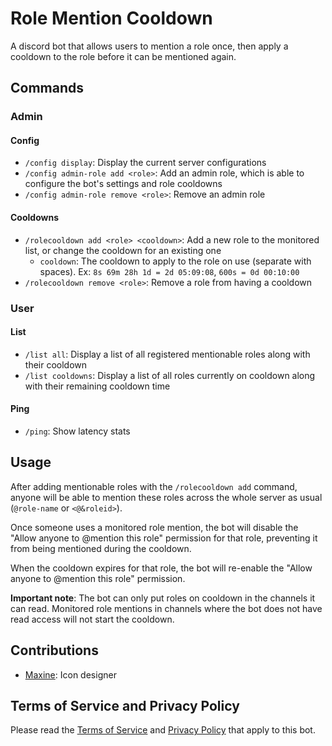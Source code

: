 # Role Mention Cooldown
A discord bot that allows users to mention a role once, then apply a cooldown to the role before it can be mentioned again.

## Commands
### Admin
#### Config
- `/config display`: Display the current server configurations
- `/config admin-role add <role>`: Add an admin role, which is able to configure the bot's settings and role cooldowns
- `/config admin-role remove <role>`: Remove an admin role

#### Cooldowns
- `/rolecooldown add <role> <cooldown>`: Add a new role to the monitored list, or change the cooldown for an existing one
  - `cooldown`: The cooldown to apply to the role on use (separate with spaces). Ex: `8s 69m 28h 1d = 2d 05:09:08`, `600s = 0d 00:10:00`
- `/rolecooldown remove <role>`: Remove a role from having a cooldown

### User
#### List
- `/list all`: Display a list of all registered mentionable roles along with their cooldown
- `/list cooldowns`: Display a list of all roles currently on cooldown along with their remaining cooldown time

#### Ping
- `/ping`: Show latency stats

## Usage
After adding mentionable roles with the `/rolecooldown add` command, anyone will be able to mention these roles across the whole server as usual (`@role-name` or `<@&roleid>`).

Once someone uses a monitored role mention, the bot will disable the "Allow anyone to @mention this role" permission for that role, preventing it from being mentioned during the cooldown.

When the cooldown expires for that role, the bot will re-enable the "Allow anyone to @mention this role" permission.

**Important note**: The bot can only put roles on cooldown in the channels it can read. Monitored role mentions in channels where the bot does not have read access will not start the cooldown.

## Contributions
- [Maxine](https://artstation.com/Maxine3D): Icon designer

## Terms of Service and Privacy Policy
Please read the [Terms of Service](https://github.com/CTN-Originals/RoleMentionCooldown/blob/stable/docs/legal/terms-of-service.md) and [Privacy Policy](https://github.com/CTN-Originals/RoleMentionCooldown/blob/stable/docs/legal/privacy-policy.md) that apply to this bot.

